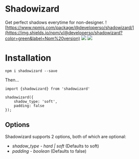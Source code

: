 # Shadowizard

Get perfect shadows everytime for non-designer.
![https://www.npmjs.com/package/@developerso/shadowizard/](https://img.shields.io/npm/v/@developerso/shadowizard?color=green&label=Npm%20version)
![](https://img.shields.io/npm/dw/@developerso/shadowizard)
![](https://img.shields.io/discord/1076750677864366220)

# Installation

`npm i shadowizard --save`

Then...

```
import {shadowizard} from 'shadowizard'

shadowizard({
    shadow_type: 'soft',
    padding: false
});

```

## Options

Shadowizard supports 2 options, both of which are optional:

* *shadow_type* - _hard | soft_ (Defaults to soft)
* *padding* - _boolean_ (Defaults to false)

